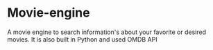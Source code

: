 # Movie-engine
A movie engine to search information's about your favorite or desired movies. It is also built in Python and used OMDB API

